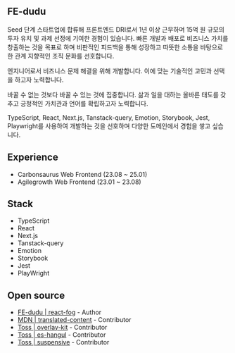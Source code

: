 ## FE-dudu
Seed 단계 스타트업에 합류해 프론트엔드 DRI로서 1년 이상 근무하며 15억 원 규모의 투자 유치 및 과제 선정에 기여한 경험이 있습니다. 빠른 개발과 배포로 비즈니스 가치를 창출하는 것을 목표로 하며 비판적인 피드백을 통해 성장하고 따뜻한 소통을 바탕으로 한 관계 지향적인 조직 문화를 선호합니다.

엔지니어로서 비즈니스 문제 해결을 위해 개발합니다. 이에 맞는 기술적인 고민과 선택을 하고자 노력합니다.

바꿀 수 없는 것보다 바꿀 수 있는 것에 집중합니다. 삶과 일을 대하는 올바른 태도를 갖추고 긍정적인 가치관과 언어를 확립하고자 노력합니다.

TypeScript, React, Next.js, Tanstack-query, Emotion, Storybook, Jest, Playwright를 사용하여 개발하는 것을 선호하며 다양한 도메인에서 경험을 쌓고 싶습니다.


## Experience
- Carbonsaurus Web Frontend (23.08 ~ 25.01)
- Agilegrowth Web Frontend (23.01 ~ 23.08)

  
## Stack
- TypeScript
- React
- Next.js
- Tanstack-query
- Emotion
- Storybook
- Jest
- PlayWright

## Open source
- [FE-dudu | react-fog](https://www.npmjs.com/package/react-fog) - Author
- [MDN | translated-content](https://github.com/mdn/translated-content/pulls?q=is%3Apr+is%3Aclosed+author%3Afe-dudu) - Contributor
- [Toss | overlay-kit](https://github.com/toss/overlay-kit/pulls?q=is%3Apr+author%3Afe-dudu) - Contributor
- [Toss | es-hangul](https://github.com/toss/es-hangul/pulls?q=is%3Apr+author%3Afe-dudu) - Contributor
- [Toss | suspensive](https://github.com/toss/suspensive/pulls?q=is%3Apr+author%3Afe-dudu) - Contributor


